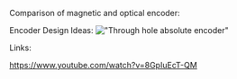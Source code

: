 Comparison of magnetic and optical encoder:






Encoder Design Ideas:
!["Through hole absolute encoder"](images/Magnetic_Encoder1) 




Links:

https://www.youtube.com/watch?v=8GpIuEcT-QM

